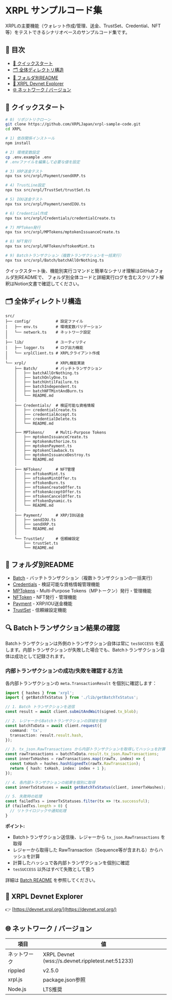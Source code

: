 # XRPL サンプルコード集

XRPLの主要機能（ウォレット作成/管理、送金、TrustSet、Credential、NFT等）をテストできるシナリオベースのサンプルコード集です。

## 📑 目次
- [🚀 クイックスタート](#-クイックスタート)
- [🗂️ 全体ディレクトリ構造](#-全体ディレクトリ構造)
- [📂 フォルダ別README](#-フォルダ別readme)
- [🔗 XRPL Devnet Explorer](#-xrpl-devnet-explorer)
- [🌐 ネットワーク / バージョン](#-ネットワーク--バージョン)

## 🚀 クイックスタート

```bash
# 0) リポジトリクローン
git clone https://github.com/XRPLJapan/xrpl-sample-code.git
cd XRPL

# 1) 依存関係インストール
npm install

# 2) 環境変数設定
cp .env.example .env
# .envファイルを編集して必要な値を設定

# 3) XRP送金テスト
npx tsx src/xrpl/Payment/sendXRP.ts

# 4) TrustLine設定
npx tsx src/xrpl/TrustSet/trustSet.ts

# 5) IOU送金テスト
npx tsx src/xrpl/Payment/sendIOU.ts

# 6) Credential作成
npx tsx src/xrpl/Credentials/credentialCreate.ts

# 7) MPToken発行
npx tsx src/xrpl/MPTokens/mptokenIssuanceCreate.ts

# 8) NFT発行
npx tsx src/xrpl/NFToken/nftokenMint.ts

# 9) Batchトランザクション（複数トランザクションを一括実行）
npx tsx src/xrpl/Batch/batchAllOrNothing.ts
```

クイックスタート後、機能別実行コマンドと簡単なシナリオ理解はGitHubフォルダ別READMEで、
フォルダ別全体コードと詳細実行ログを含むスクリプト解釈はNotion文書で確認してください。

## 🗂️ 全体ディレクトリ構造

```
src/
├── config/           # 設定ファイル
│   ├── env.ts        # 環境変数バリデーション
│   └── network.ts    # ネットワーク設定
│
├── lib/              # ユーティリティ
│   ├── logger.ts     # ログ出力機能
│   └── xrplClient.ts # XRPLクライアント作成
│
└── xrpl/             # XRPL機能実装
    ├── Batch/        # バッチトランザクション
    │   ├── batchAllOrNothing.ts
    │   ├── batchOnlyOne.ts
    │   ├── batchUntilFailure.ts
    │   ├── batchIndependent.ts
    │   ├── batchNFTMintAndBurn.ts
    │   └── README.md
    │
    ├── Credentials/  # 検証可能な資格情報
    │   ├── credentialCreate.ts
    │   ├── credentialAccept.ts
    │   ├── credentialDelete.ts
    │   └── README.md
    │
    ├── MPTokens/     # Multi-Purpose Tokens
    │   ├── mptokenIssuanceCreate.ts
    │   ├── mptokenAuthorize.ts
    │   ├── mptokenPayment.ts
    │   ├── mptokenClawback.ts
    │   ├── mptokenIssuanceDestroy.ts
    │   └── README.md
    │
    ├── NFToken/      # NFT管理
    │   ├── nftokenMint.ts
    │   ├── nftokenMintOffer.ts
    │   ├── nftokenBurn.ts
    │   ├── nftokenCreateOffer.ts
    │   ├── nftokenAcceptOffer.ts
    │   ├── nftokenCancelOffer.ts
    │   ├── nftokenDynamic.ts
    │   └── README.md
    │
    ├── Payment/      # XRP/IOU送金
    │   ├── sendIOU.ts
    │   ├── sendXRP.ts
    │   └── README.md
    │
    └── TrustSet/     # 信頼線設定
        ├── trustSet.ts
        └── README.md
```

## 📂 フォルダ別README

- [Batch](src/xrpl/Batch/README.md) - バッチトランザクション（複数トランザクションの一括実行）
- [Credentials](src/xrpl/Credentials/README.md) - 検証可能な資格情報管理機能
- [MPTokens](src/xrpl/MPTokens/README.md) - Multi-Purpose Tokens（MPトークン）発行・管理機能
- [NFToken](src/xrpl/NFToken/README.md) - NFT発行・管理機能
- [Payment](src/xrpl/Payment/README.md) - XRP/IOU送金機能
- [TrustSet](src/xrpl/TrustSet/README.md) - 信頼線設定機能

## 🔍 Batchトランザクション結果の確認

Batchトランザクションは外側のトランザクション自体は常に `tesSUCCESS` を返します。内部トランザクションが失敗した場合でも、Batchトランザクション自体は成功として記録されます。

### 内部トランザクションの成功/失敗を確認する方法

各内部トランザクションの `meta.TransactionResult` を個別に確認します：

```typescript
import { hashes } from 'xrpl';
import { getBatchTxStatus } from './lib/getBatchTxStatus';

// 1. Batch トランザクションを送信
const result = await client.submitAndWait(signed.tx_blob);

// 2. レジャーからBatchトランザクションの詳細を取得
const batchTxData = await client.request({
  command: 'tx',
  transaction: result.result.hash,
});

// 3. tx_json.RawTransactions から内部トランザクションを取得してハッシュを計算
const rawTransactions = batchTxData.result.tx_json.RawTransactions;
const innerTxHashes = rawTransactions.map((rawTx, index) => {
  const txHash = hashes.hashSignedTx(rawTx.RawTransaction);
  return { hash: txHash, index: index + 1 };
});

// 4. 各内部トランザクションの結果を個別に取得
const innerTxStatuses = await getBatchTxStatus(client, innerTxHashes);

// 5. 失敗時の処理
const failedTxs = innerTxStatuses.filter(tx => !tx.successful);
if (failedTxs.length > 0) {
  // リトライロジックや通知処理
}
```

**ポイント:**
- Batchトランザクション送信後、レジャーから `tx_json.RawTransactions` を取得
- レジャーから取得した RawTransaction（Sequence等が含まれる）からハッシュを計算
- 計算したハッシュで各内部トランザクションを個別に確認
- `tesSUCCESS` 以外はすべて失敗として扱う

詳細は [Batch README](src/xrpl/Batch/README.md) を参照してください。

## 🔗 XRPL Devnet Explorer

👉 [https://devnet.xrpl.org/](https://devnet.xrpl.org/)

## 🌐 ネットワーク / バージョン

| 項目 | 値 |
|------|-----|
| ネットワーク | XRPL Devnet (wss://s.devnet.rippletest.net:51233) |
| rippled | v2.5.0 |
| xrpl.js | package.json参照 |
| Node.js | LTS推奨 |
